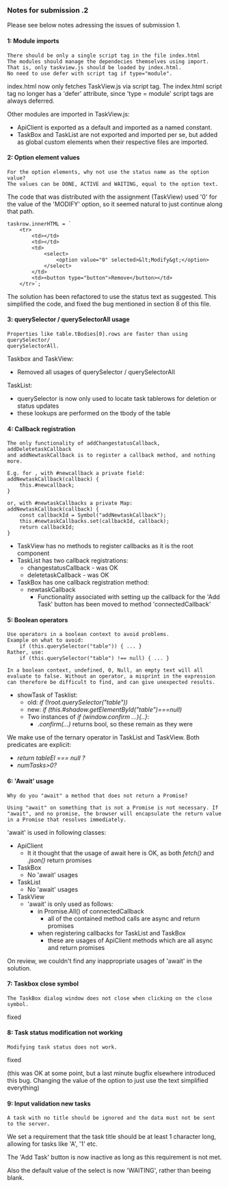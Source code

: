 ### Notes for submission .2

Please see below notes adressing the issues of submission 1.

#### 1: Module imports

    There should be only a single script tag in the file index.html 
    The modules should manage the dependecies themselves using import. 
    That is, only taskview.js should be loaded by index.html.
    No need to use defer with script tag if type="module".

index.html now only fetches TaskView.js via script tag.
The index.html script tag no longer has a 'defer' attribute, since 'type = module' script tags are always deferred.

Other modules are imported in TaskView.js:
- ApiClient is exported as a default and imported as a named constant.
- TaskBox and TaskList are not exported and imported per se, but added as global custom elements when their respective files are imported.

#### 2: Option element values

    For the option elements, why not use the status name as the option value? 
    The values can be DONE, ACTIVE and WAITING, equal to the option text.

The code that was distributed with the assignment (TaskView) used '0' for the value of the 'MODIFY' option, so it seemed natural to just continue along that path.

    taskrow.innerHTML = `
        <tr>
            <td></td>
            <td></td>
            <td>
                <select>
                    <option value="0" selected>&lt;Modify&gt;</option>
                </select>
            </td>
            <td><button type="button">Remove</button></td>
        </tr>`;

The solution has been refactored to use the status text as suggested. This simplified the code, and fixed the bug mentioned in section 8 of this file.

#### 3: querySelector / querySelectorAll usage

    Properties like table.tBodies[0].rows are faster than using querySelector/
    querySelectorAll.


Taskbox and TaskView:
- Removed all usages of querySelector / querySelectorAll

TaskList:
- querySelector is now only used to locate task tablerows for deletion or status updates
- these lookups are performed on the tbody of the table



#### 4: Callback registration

    The only functionality of addChangestatusCallback, addDeletetaskCallback 
    and addNewtaskCallback is to register a callback method, and nothing more.

    E.g. for , with #newcallback a private field:
    addNewtaskCallback(callback) {
        this.#newcallback;
    }

    or, with #newtaskCallbacks a private Map:
    addNewtaskCallback(callback) {
        const callbackId = Symbol("addNewtaskCallback");
        this.#newtaskCallbacks.set(callbackId, callback);
        return callbackId;
    }

- TaskView has no methods to register callbacks as it is the root component
- TaskList has two callback registrations:
    - changestatusCallback - was OK
    - deletetaskCallback - was OK
- TaskBox has one callback registration method:
    - newtaskCallback 
        - Functionality associated with setting up the callback for the 'Add Task' button has been moved to method 'connectedCallback'

#### 5: Boolean operators

    Use operators in a boolean context to avoid problems.
    Example on what to avoid:
        if (this.querySelector("table")) { ... }
    Rather, use:
        if (this.querySelector("table") !== null) { ... }

    In a boolean context, undefined, 0, Null, an empty text will all
    evaluate to false. Without an operator, a misprint in the expression
    can therefore be difficult to find, and can give unexpected results.

- showTask of Tasklist:
    - old: *if (!root.querySelector("table"))*
    - new: *if (this.#shadow.getElementById("table")===null)*
    - Two instances of *if (window.confirm ...){..}*:
        - *.confirm(...)* returns bool, so these remain as they were

We make use of the ternary operator in TaskList and TaskView.
Both predicates are explicit:
-   *return tableEl === null ?*
-   *numTasks>0?*


#### 6: 'Await' usage

    Why do you "await" a method that does not return a Promise?

    Using "await" on something that is not a Promise is not necessary. If
    "await", and no promise, the browser will encapsulate the return value 
    in a Promise that resolves immediately.

'await' is used in following classes:

-   ApiClient
    - It it thought that the usage of await here is OK, as both *fetch()* and *.json()* return promises
-   TaskBox
    - No 'await' usages
-   TaskList
    - No 'await' usages
-   TaskView
    - 'await' is only used as follows:
        - in Promise.All() of connectedCallback
            - all of the contained method calls are async and return promises
        - when registering callbacks for TaskList and TaskBox
            - these are usages of ApiClient methods which are all async and return promises

On review, we couldn't find any inappropriate usages of 'await' in the solution.

#### 7: Taskbox close symbol
    The TaskBox dialog window does not close when clicking on the close symbol.

fixed

#### 8: Task status modification not working

    Modifying task status does not work.

fixed

(this was OK at some point, but a last minute bugfix elsewhere introduced this bug. Changing the value of the option to just use the text simplified everything)

#### 9: Input validation new tasks

    A task with no title should be ignored and the data must not be sent to the server.

We set a requirement that the task title should be at least 1 character long,
allowing for tasks like 'A', '1' etc.

The 'Add Task' button is now inactive as long as this requirement is not met.

Also the default value of the select is now 'WAITING', rather than beeing blank. 